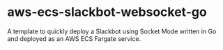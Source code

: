 # aws-ecs-slackbot-websocket-go
A template to quickly deploy a Slackbot using Socket Mode written in Go and deployed as an AWS ECS Fargate service.


